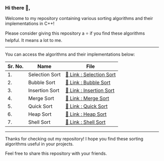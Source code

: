 ### Hi there 👋,

Welcome to my repository containing various sorting algorithms and their implementations in C++!

Please consider giving this repository a ⭐️ if you find these algorithms helpful. It means a lot to me.

---

You can access the algorithms and their implementations below:

| Sr. No. | Name | File |
|------|------|------|
|1.|Selection Sort|[🔗 Link : Selection Sort](https://github.com/HimeshKohad/Sorting_Algorithms/blob/main/Algorithms/SelectionSort.md)|
|2.|Bubble Sort|[🔗 Link : Bubble Sort](https://github.com/HimeshKohad/Sorting_Algos/blob/main/Algorithms/BubbleSort.md)|
|3.|Insertion Sort|[🔗 Link : Insertion Sort](https://github.com/HimeshKohad/Sorting_Algos/blob/main/Algorithms/InsertionSort.md)|
|4.|Merge Sort|[🔗 Link : Merge Sort](https://github.com/HimeshKohad/Sorting_Algos/blob/main/Algorithms/MergeSort.md)|
|5.|Quick Sort|[🔗 Link : Quick Sort](https://github.com/HimeshKohad/Sorting_Algos/blob/main/Algorithms/QuickSort.md)|
|6.|Heap Sort|[🔗 Link : Heap Sort](https://github.com/HimeshKohad/Sorting_Algorithms/blob/main/Algorithms/HeapSort.md)|
|7.|Shell Sort|[🔗 Link : Shell Sort](https://github.com/HimeshKohad/Sorting_Algorithms/blob/main/Algorithms/ShellSort.md)|
---

Thanks for checking out my repository! I hope you find these sorting algorithms useful in your projects.

Feel free to share this repository with your friends.
